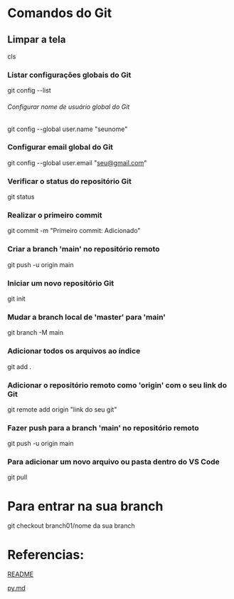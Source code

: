 # Comandos do Git

## Limpar a tela
cls

### Listar configurações globais do Git
git config --list

###### Configurar nome de usuário global do Git
git config --global user.name "seunome"

### Configurar email global do Git
git config --global user.email "seu@gmail.com"

### Verificar o status do repositório Git
git status

### Realizar o primeiro commit
git commit -m "Primeiro commit: Adicionado"

### Criar a branch 'main' no repositório remoto
git push -u origin main

### Iniciar um novo repositório Git
git init

### Mudar a branch local de 'master' para 'main'
git branch -M main

### Adicionar todos os arquivos ao índice
git add .

### Adicionar o repositório remoto como 'origin' com o seu link do Git
git remote add origin "link do seu git"

### Fazer push para a branch 'main' no repositório remoto
git push -u origin main

### Para adicionar um novo arquivo ou pasta dentro do VS Code
git pull

# Para entrar na sua branch
git checkout branch01/nome da sua branch

# Referencias:
[README](README.md)

[py.md](py.md)
